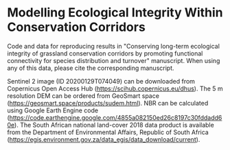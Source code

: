 # Modelling Ecological Integrity Within Conservation Corridors
Code and data for reproducing results in "Conserving long-term ecological integrity of grassland conservation corridors by promoting functional connectivity for species distribution and turnover" manuscript. When using any of this data, please cite the corresponding manuscript.

Sentinel 2 image (ID 20200129T074049) can be downloaded from Copernicus Open Access Hub (https://scihub.copernicus.eu/dhus). The 5 m resolution DEM can be ordered from GeoSmart space (https://geosmart.space/products/sudem.html). NBR can be calculated using Google Earth Engine code (https://code.earthengine.google.com/4855a082150ed26c8197c30fddadd60e). The South African national land-cover 2018 data product is available from the Department of Environmental Affairs, Republic of South Africa (https://egis.environment.gov.za/data_egis/data_download/current).
